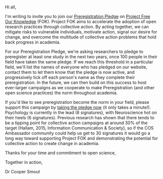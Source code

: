 Hi all,

I'm writing to invite you to join our [Preregistration Pledge](https://freeourknowledge.org/2020-12-03-preregistration-pledge/) on [Project Free Our Knowledge](https://freeourknowledge.org/) (FOK). Project FOK aims to accelerate the adoption of open research practices through collective action. By acting together, we can mitigate risks to vulnerable individuals, motivate action, signal our desire for change, and overcome the multitude of collective action problems that hold back progress in academia. 

For our Preregistration Pledge, we're asking researchers to pledge to preregister at least one study in the next two years, once 100 people in their field have taken the same pledge. If we reach this threshold in a particular field, we'll list the names of everyone who has pledged on our website, contact them to let them know that the pledge is now active, and progressively tick off each person's name as they complete their preregistration. In the future, we can then build on this success to host ever-larger campaigns as we cooperate to make Preregistration (and other open science practices) the norm throughout academia.

If you'd like to see preregistration become the norm in your field, please support this campaign by [taking the pledge now](https://freeourknowledge.org/2020-12-03-preregistration-pledge/) (it only takes a minute!). Psychology is currently in the lead (8 signatures), with Neuroscience hot on their heels (6 signatures). Previous research has shown that there tends to be a tipping point for collective action campaigns at around 30% of the target (Hallam, 2015, Information Communication & Society), so if the COS Ambassador community could help us get to 30 signatures it would go a long way toward supporting Project FOK and demonstrating the potential for collective action to create change in academia.

Thanks for your time and commitment to open science,


Together in action,

Dr Cooper Smout
